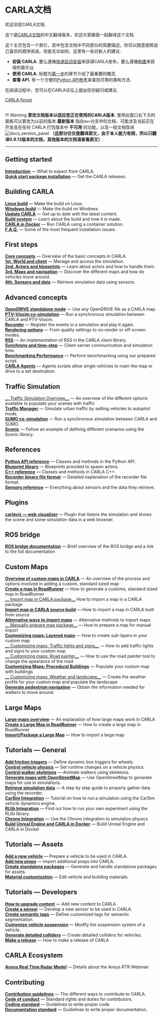 # CARLA文档

欢迎浏览CARLA文档.

这个是[CARLA文档](https://carla.readthedocs.io/)的中文翻译版本，欢迎大家跟我一起翻译这个文档

这个主页包含一个索引，其中包含文档中不同部分的简要描述。你可以随意按照自己喜欢的顺序阅读。但是无论如何，这里有一些对新人的建议.

* __安装 CARLA.__ 要么遵循[快速启动安装](start_quickstart.md)来获得CARLA发布，要么遵循[构建](build_linux.md)来获得所需平台.
* __使用 CARLA.__ 标题为[第一步](core_concepts.md)的章节介绍了最重要的概念.
* __查看 API.__ 有一个方便的[Python API参考](python_api.md)来查找可用的类和方法.

在阅读过程中，您可以在CARLA论坛上提出任何疑问或建议.
<div class="build-buttons">
<a href="https://github.com/carla-simulator/carla/discussions/" target="_blank" class="btn btn-neutral" title="Go to the latest CARLA release">
CARLA forum</a>
</div>

<br>

!!! Warning
    __更改文档版本以适应您正在使用的CARLA版本__. 使用此窗口右下方的面板可以更改为以前的版本.__最新版本__ 指向`dev`分支中的文档，可能涉及当前正在开发且在任何 CARLA 打包版本中 __不可用__ 的功能，以及一般文档改进 ![docs_version_panel](img/docs_version_panel.jpg) __（这部分仅仅是翻译原文，由于本人能力有限，所以只翻译0.9.13版本的文档，其他版本的文档请查看原文）__.

---


## Getting started

[__Introduction__](start_introduction.md) — What to expect from CARLA.  
[__Quick start package installation__](start_quickstart.md) — Get the CARLA releases.  


## Building CARLA

[__Linux build__](build_linux.md) — Make the build on Linux.  
[__Windows build__](build_windows.md) — Make the build on Windows.  
[__Update CARLA__](build_update.md) — Get up to date with the latest content.  
[__Build system__](build_system.md) — Learn about the build and how it is made.  
[__CARLA in Docker__](build_docker.md) — Run CARLA using a container solution.  
[__F.A.Q.__](build_faq.md) — Some of the most frequent installation issues.  


## First steps
[__Core concepts__](core_concepts.md) — Overview of the basic concepts in CARLA.  
[__1st. World and client__](core_world.md) — Manage and access the simulation.  
[__2nd. Actors and blueprints__](core_actors.md) — Learn about actors and how to handle them.  
[__3rd. Maps and navigation__](core_map.md) — Discover the different maps and how do vehicles move around.  
[__4th. Sensors and data__](core_sensors.md) — Retrieve simulation data using sensors.  

## Advanced concepts
[__OpenDRIVE standalone mode__](adv_opendrive.md) — Use any OpenDRIVE file as a CARLA map.  
[__PTV-Vissim co-simulation__](adv_ptv.md) — Run a synchronous simulation between CARLA and PTV-Vissim.  
[__Recorder__](adv_recorder.md) — Register the events in a simulation and play it again.  
[__Rendering options__](adv_rendering_options.md) — From quality settings to no-render or off-screen modes.  
[__RSS__](adv_rss.md) — An implementation of RSS in the CARLA client library.  
[__Synchrony and time-step__](adv_synchrony_timestep.md) — Client-server communication and simulation time.  
[__Benchmarking Performance__](adv_benchmarking.md) — Perform benchmarking using our prepared script.  
[__CARLA Agents__](adv_agents.md) — Agents scripts allow single vehicles to roam the map or drive to a set destination.  

## Traffic Simulation

[__ Traffic Simulation Overview__](ts_traffic_simulation_overview.md) — An overview of the different options available to populate your scenes with traffic  
[__Traffic Manager__](adv_traffic_manager.md) — Simulate urban traffic by setting vehicles to autopilot mode.  
[__SUMO co-simulation__](adv_sumo.md) — Run a synchronous simulation between CARLA and SUMO.  
[__Scenic__](tuto_G_scenic.md) — Follow an example of defining different scenarios using the Scenic library.  

## References
[__Python API reference__](python_api.md) — Classes and methods in the Python API.  
[__Blueprint library__](bp_library.md) — Blueprints provided to spawn actors.  
[__C++ reference__](ref_cpp.md) — Classes and methods in CARLA C++.  
[__Recorder binary file format__](ref_recorder_binary_file_format.md) — Detailed explanation of the recorder file format.  
[__Sensors reference__](ref_sensors.md) — Everything about sensors and the data they retrieve.  

## Plugins
[__carlaviz — web visualizer__](plugins_carlaviz.md) — Plugin that listens the simulation and shows the scene and some simulation data in a web browser.  

## ROS bridge
[__ROS bridge documentation__](ros_documentation.md) — Brief overview of the ROS bridge and a link to the full documentation  

## Custom Maps

[__Overview of custom maps in CARLA__](tuto_M_custom_map_overview.md) — An overview of the process and options involved in adding a custom, standard sized map  
[__Create a map in RoadRunner__](tuto_M_generate_map.md) — How to generate a customs, standard sized map in RoadRunner  
[__ Import map in CARLA package__](tuto_M_add_map_package.md) How to import a map in a CARLA package  
[__Import map in CARLA source build__](tuto_M_add_map_source.md) — How to import a map in CARLA built from source  
[__Alternative ways to import maps__](tuto_M_add_map_alternative.md) — Alternative methods to import maps  
[__ Manually prepare map package__](tuto_M_manual_map_package.md) — How to prepare a map for manual import  
[__Customizing maps: Layered maps__](tuto_M_custom_layers.md) — How to create sub-layers in your custom map  
[__ Customizing maps: Traffic lights and signs__](tuto_M_custom_add_tl.md) — How to add traffic lights and signs to your custom map  
[__ Customizing maps: Road painter__](tuto_M_custom_road_painter.md) — How to use the road painter tool to change the apearance of the road  
[__Customizing Maps: Procedural Buildings__](tuto_M_custom_buildings.md) — Populate your custom map with buildings  
[__ Customizing maps: Weather and landscape__](tuto_M_custom_weather_landscape.md) — Create the weather profile for your custom map and populate the landscape  
[__Generate pedestrian navigation__](tuto_M_generate_pedestrian_navigation.md) — Obtain the information needed for walkers to move around.  

## Large Maps

[__Large maps overview__](large_map_overview.md) — An explanation of how large maps work in CARLA  
[__Create a Large Map in RoadRunner__](large_map_roadrunner.md) — How to create a large map in RoadRunner  
[__Import/Package a Large Map__](large_map_import.md) — How to import a large map  
## Tutorials — General
[__Add friction triggers__](tuto_G_add_friction_triggers.md) — Define dynamic box triggers for wheels.  
[__Control vehicle physics__](tuto_G_control_vehicle_physics.md) — Set runtime changes on a vehicle physics.  
[__Control walker skeletons__](tuto_G_control_walker_skeletons.md) — Animate walkers using skeletons.  
[__Generate maps with OpenStreetMap__](tuto_G_openstreetmap.md) — Use OpenStreetMap to generate maps for use in simulations.  
[__Retrieve simulation data__](tuto_G_retrieve_data.md) — A step by step guide to properly gather data using the recorder.  
[__CarSim Integration__](tuto_G_carsim_integration.md) — Tutorial on how to run a simulation using the CarSim vehicle dynamics engine.  
[__RLlib Integration__](tuto_G_rllib_integration.md) — Find out how to run your own experiment using the RLlib library.  
[__Chrono Integration__](tuto_G_chrono.md) — Use the Chrono integration to simulation physics  
[__Build Unreal Engine and CARLA in Docker__](build_docker_unreal.md) — Build Unreal Engine and CARLA in Docker  

## Tutorials — Assets
[__Add a new vehicle__](tuto_A_add_vehicle.md) — Prepare a vehicle to be used in CARLA.  
[__Add new props__](tuto_A_add_props.md) — Import additional props into CARLA.  
[__Create standalone packages__](tuto_A_create_standalone.md) — Generate and handle standalone packages for assets.  
[__Material customization__](tuto_A_material_customization.md) — Edit vehicle and building materials.  

## Tutorials — Developers
[__How to upgrade content__](tuto_D_contribute_assets.md) — Add new content to CARLA.  
[__Create a sensor__](tuto_D_create_sensor.md) — Develop a new sensor to be used in CARLA.  
[__Create semantic tags__](tuto_D_create_semantic_tags.md) — Define customized tags for semantic segmentation.  
[__Customize vehicle suspension__](tuto_D_customize_vehicle_suspension.md) — Modify the suspension system of a vehicle.  
[__Generate detailed colliders__](tuto_D_generate_colliders.md) — Create detailed colliders for vehicles.  
[__Make a release__](tuto_D_make_release.md) — How to make a release of CARLA  

## CARLA Ecosystem

[__Ansys Real Time Radar Model__](ecosys_ansys.md) — Details about the Ansys RTR Webinair  
## Contributing
[__Contribution guidelines__](cont_contribution_guidelines.md) — The different ways to contribute to CARLA.  
[__Code of conduct__](cont_code_of_conduct.md) — Standard rights and duties for contributors.  
[__Coding standard__](cont_coding_standard.md) — Guidelines to write proper code.  
[__Documentation standard__](cont_doc_standard.md) — Guidelines to write proper documentation.  
